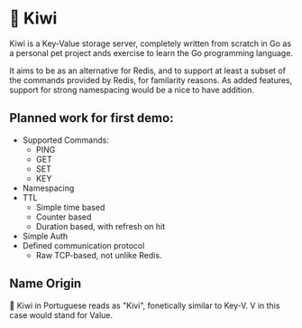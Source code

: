 # 🥝 Kiwi

Kiwi is a Key-Value storage server, completely written from scratch in Go as a personal pet project ands exercise to learn the Go programming language. 

It aims to be as an alternative for Redis, and to support at least a subset of the commands provided by Redis, for familarity reasons. 
As added features, support for strong namespacing would be a nice to have addition.

## Planned work for first demo:
- Supported Commands:
  - PING
  - GET
  - SET
  - KEY
- Namespacing
- TTL
  - Simple time based
  - Counter based
  - Duration based, with refresh on hit
- Simple Auth
- Defined communication protocol
  - Raw TCP-based, not unlike Redis.

## Name Origin

🥝 Kiwi in Portuguese reads as "Kivi", fonetically similar to Key-V. V in this case would stand for Value.
